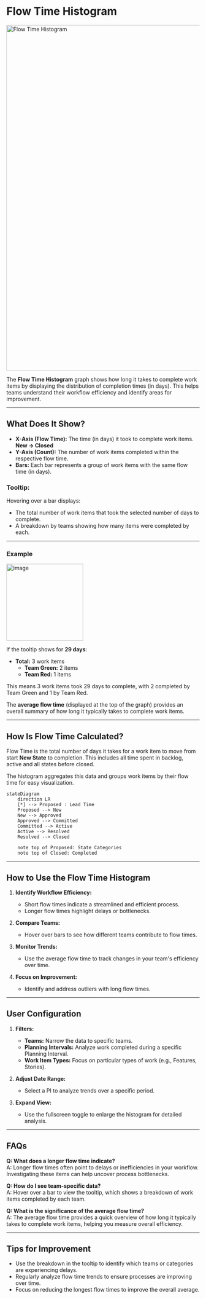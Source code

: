 # Flow Time Histogram

<img width="900" alt="Flow Time Histogram" src="https://github.com/user-attachments/assets/322176ab-80b3-4b54-b443-a14169e9c06c">

The **Flow Time Histogram** graph shows how long it takes to complete work items by displaying the distribution of completion times (in days). This helps teams understand their workflow efficiency and identify areas for improvement.

---

## What Does It Show?

- **X-Axis (Flow Time):** The time (in days) it took to complete work items. **New -> Closed**
- **Y-Axis (Count):** The number of work items completed within the respective flow time.
- **Bars:** Each bar represents a group of work items with the same flow time (in days).

### Tooltip:
Hovering over a bar displays:
- The total number of work items that took the selected number of days to complete.
- A breakdown by teams showing how many items were completed by each.

---

### Example
<img width="200" alt="image" src="https://github.com/user-attachments/assets/1166c2e6-7b47-4008-9ea7-ea5320863bd5">

If the tooltip shows for **29 days**:
- **Total:** 3 work items
  - **Team Green:** 2 items
  - **Team Red:** 1 items  

This means 3 work items took 29 days to complete, with 2 completed by Team Green and 1 by Team Red.

The **average flow time** (displayed at the top of the graph) provides an overall summary of how long it typically takes to complete work items.

---

## How Is Flow Time Calculated?

Flow Time is the total number of days it takes for a work item to move from start **New State** to completion. This includes all time spent in backlog, active and all states before closed.

The histogram aggregates this data and groups work items by their flow time for easy visualization.

```mermaid
stateDiagram
    direction LR
    [*] --> Proposed : Lead Time
    Proposed --> New
    New --> Approved
    Approved --> Committed
    Committed --> Active
    Active --> Resolved
    Resolved --> Closed
    
    note top of Proposed: State Categories
    note top of Closed: Completed

```

---

## How to Use the Flow Time Histogram

1. **Identify Workflow Efficiency:**
   - Short flow times indicate a streamlined and efficient process.
   - Longer flow times highlight delays or bottlenecks.

2. **Compare Teams:**
   - Hover over bars to see how different teams contribute to flow times.

3. **Monitor Trends:**
   - Use the average flow time to track changes in your team's efficiency over time.

4. **Focus on Improvement:**
   - Identify and address outliers with long flow times.

---

## User Configuration

1. **Filters:**
   - **Teams:** Narrow the data to specific teams.
   - **Planning Intervals:** Analyze work completed during a specific Planning Interval.
   - **Work Item Types:** Focus on particular types of work (e.g., Features, Stories).

2. **Adjust Date Range:**
   - Select a PI to analyze trends over a specific period.

3. **Expand View:**
   - Use the fullscreen toggle to enlarge the histogram for detailed analysis.

---

## FAQs

**Q: What does a longer flow time indicate?**  
A: Longer flow times often point to delays or inefficiencies in your workflow. Investigating these items can help uncover process bottlenecks.

**Q: How do I see team-specific data?**  
A: Hover over a bar to view the tooltip, which shows a breakdown of work items completed by each team.

**Q: What is the significance of the average flow time?**  
A: The average flow time provides a quick overview of how long it typically takes to complete work items, helping you measure overall efficiency.

---

## Tips for Improvement

- Use the breakdown in the tooltip to identify which teams or categories are experiencing delays.
- Regularly analyze flow time trends to ensure processes are improving over time.
- Focus on reducing the longest flow times to improve the overall average.
